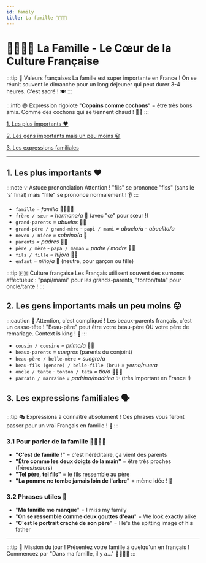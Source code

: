 ```yaml
---
id: family
title: La famille 👨‍👩‍👧‍👦
---
```


# 👨‍👩‍👧‍👦 La Famille - Le Cœur de la Culture Française

:::tip 💝 Valeurs françaises
La famille est super importante en France ! On se réunit souvent le dimanche pour un long déjeuner qui peut durer 3-4 heures. C'est sacré ! 🍽️
:::

:::info 😄 Expression rigolote
"**Copains comme cochons**" = être très bons amis. Comme des cochons qui se tiennent chaud ! 🐷👫
:::

[1. Les plus importants ❤️](#1-les-plus-importants-️)

[2. Les gens importants mais un peu moins 😛](#2-les-gens-importants-mais-un-peu-moins-)

[3. Les expressions familiales](#3-les-expressions-familiales-️)

---

## 1. Les plus importants ❤️

:::note 💡 Astuce prononciation
Attention ! "fils" se prononce "fiss" (sans le 's' final) mais "fille" se prononce normalement ! 👂
:::

* `famille` _= familia_ 👨‍👩‍👧‍👦
* `frère / sœur` _= hermano/a_ 👫 (avec "œ" pour sœur !)
* `grand-parents` _= abuelos_ 👴👵
* `grand-père / grand-mère` - `papi / mami` _= abuelo/a - abuelito/a_ 
* `neveu / nièce` _= sobrino/a_ 👶
* `parents` _= padres_ 👨‍👩
* `père / mère` - `papa / maman` _= padre / madre_ 👨👩
* `fils / fille` _= hijo/a_ 👦👧
* `enfant` _= niño/a_ 🧒 (neutre, pour garçon ou fille)

:::tip 🇫🇷 Culture française
Les Français utilisent souvent des surnoms affectueux : "papi/mami" pour les grands-parents, "tonton/tata" pour oncle/tante !
:::

## 2. Les gens importants mais un peu moins 😛

:::caution 🤯 Attention, c'est compliqué !
Les beaux-parents français, c'est un casse-tête ! "Beau-père" peut être votre beau-père OU votre père de remariage. Context is king ! 👑
:::

* `cousin / cousine` _= primo/a_ 👦👧
* `beaux-parents` _= suegros_ (parents du conjoint)
* `beau-père / belle-mère` _= suegro/a_ 
* `beau-fils (gendre) / belle-fille (bru)` _= yerno/nuera_ 
* `oncle / tante` - `tonton / tata` _= tío/a_ 👨‍🦲👩
* `parrain / marraine` _= padrino/madrina_ ✨ (très important en France !)

## 3. Les expressions familiales 🗣️

:::tip 🎭 Expressions à connaître absolument !
Ces phrases vous feront passer pour un vrai Français en famille ! 💯
:::

### 3.1 Pour parler de la famille 👨‍👩‍👧‍👦

* **"C'est de famille !"** = c'est héréditaire, ça vient des parents
* **"Être comme les deux doigts de la main"** = être très proches (frères/sœurs)
* **"Tel père, tel fils"** = le fils ressemble au père
* **"La pomme ne tombe jamais loin de l'arbre"** = même idée ! 🍎

### 3.2 Phrases utiles 💬

* "**Ma famille me manque**" = I miss my family
* "**On se ressemble comme deux gouttes d'eau**" = We look exactly alike
* "**C'est le portrait craché de son père**" = He's the spitting image of his father

---

:::tip 🎯 Mission du jour !
Présentez votre famille à quelqu'un en français ! Commencez par "Dans ma famille, il y a..." 👨‍👩‍👧‍👦
:::
